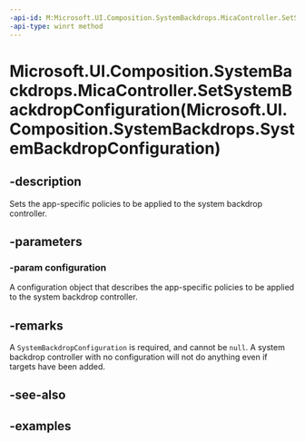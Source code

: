 ```yaml
---
-api-id: M:Microsoft.UI.Composition.SystemBackdrops.MicaController.SetSystemBackdropConfiguration(Microsoft.UI.Composition.SystemBackdrops.SystemBackdropConfiguration)
-api-type: winrt method
---
```


# Microsoft.UI.Composition.SystemBackdrops.MicaController.SetSystemBackdropConfiguration(Microsoft.UI.Composition.SystemBackdrops.SystemBackdropConfiguration)

<!--
public void SetSystemBackdropConfiguration (Microsoft.UI.Composition.SystemBackdrops.SystemBackdropConfiguration configuration);
-->


## -description

Sets the app-specific policies to be applied to the system backdrop controller.

## -parameters

### -param configuration

A configuration object that describes the app-specific policies to be applied to the system backdrop controller.

## -remarks

A `SystemBackdropConfiguration` is required, and cannot be `null`. A system backdrop controller with no configuration will not do anything even if targets have been added.

## -see-also

## -examples



